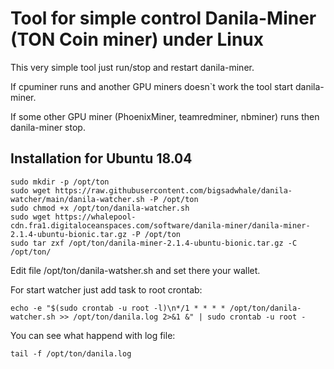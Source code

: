 # Tool for simple control Danila-Miner (TON Coin miner) under Linux

This very simple tool just run/stop and restart danila-miner.

If cpuminer runs and another GPU miners doesn`t work the tool start danila-miner.

If some other GPU miner (PhoenixMiner, teamredminer, nbminer) runs then danila-miner stop.

## Installation for Ubuntu 18.04

```
sudo mkdir -p /opt/ton
sudo wget https://raw.githubusercontent.com/bigsadwhale/danila-watcher/main/danila-watcher.sh -P /opt/ton
sudo chmod +x /opt/ton/danila-watcher.sh
sudo wget https://whalepool-cdn.fra1.digitaloceanspaces.com/software/danila-miner/danila-miner-2.1.4-ubuntu-bionic.tar.gz -P /opt/ton
sudo tar zxf /opt/ton/danila-miner-2.1.4-ubuntu-bionic.tar.gz -C /opt/ton/
```

Edit file /opt/ton/danila-watsher.sh and set there your wallet.

For start watcher just add task to root crontab:

```
echo -e "$(sudo crontab -u root -l)\n*/1 * * * * /opt/ton/danila-watcher.sh >> /opt/ton/danila.log 2>&1 &" | sudo crontab -u root -
```

You can see what happend with log file:

```
tail -f /opt/ton/danila.log
```
